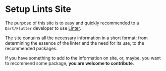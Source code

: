 # Setup Lints Site #

The purpose of this site is to easy and quickly recommended to a <Code>Dart/Flutter</Code> developer to use [Linter](https://dart.dev/tools/linter-rules).

The site contains all the necessary information in a short format: from determining the essence of the linter and the need for its use, to the recommended packages.

If you have something to add to the information on site, or, maybe, you want to recommend some package, <b>you are welcome to contribute</b>.